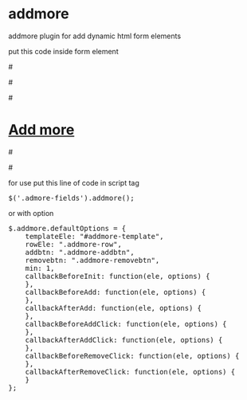 # addmore
addmore plugin for add dynamic html form elements

put this code inside form element

#<div style="display: block;" class="admore-fields">
#</div>

<!-- Add more button -->
#<div style="display: block;">
#	 <a href="#" class="addmore-addbtn">Add more</a>
#</div>

<!-- Addmore template -->
#<script id="addmore-template" type="text/template">
 #   <div class="addmore-row rowId">
  #      <input type="text" name="items[key][field1]" />
  #      <input type="text" name="items[key][field2]" />
  #      <input type="text" name="items[key][field3]" />
  #      <a href="#" data-rowid="key" class="addmore-removebtn">Remove</a>
  #  </div>
#</script>

for use put this line of code in script tag
<pre>
$('.admore-fields').addmore();
</pre>

or with option
<pre>
$.addmore.defaultOptions = {
    templateEle: "#addmore-template",
    rowEle: ".addmore-row",
    addbtn: ".addmore-addbtn",
    removebtn: ".addmore-removebtn",
    min: 1,
    callbackBeforeInit: function(ele, options) {
    },
    callbackBeforeAdd: function(ele, options) {
    },
    callbackAfterAdd: function(ele, options) {
    },
    callbackBeforeAddClick: function(ele, options) {
    },
    callbackAfterAddClick: function(ele, options) {
    },
    callbackBeforeRemoveClick: function(ele, options) {
    },
    callbackAfterRemoveClick: function(ele, options) {
    }
};
</pre>


